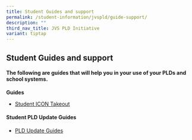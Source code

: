 ```yaml
---
title: Student Guides and support
permalink: /student-information/jvspld/guide-support/
description: ""
third_nav_title: JVS PLD Initiative
variant: tiptap
---
```

<h2>Student Guides and support</h2>
<h4>The following are guides that will help you in your use of your PLDs and school systems.</h4>
<p><strong>Guides</strong>
<br>
</p>
<ul data-tight="true" class="tight">
<li>
<p><a href="/files/JVS iCON_Google Takeout_Guide_for_Students.pdf" rel="noopener nofollow" target="_blank">Student ICON Takeout</a>
</p>
</li>
</ul>
<h4>Student PLD Update Guides</h4>
<ul data-tight="true" class="tight">
<li>
<p><a href="/files/Manual%20Update%20of%20Google%20Firmware%20R98%20Guide.pdf" rel="noopener noreferrer nofollow" target="_blank">PLD Update Guides</a>
</p>
</li>
</ul>
<p></p>